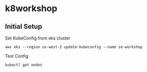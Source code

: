 # k8workshop

## Initial Setup

Set KubeConfig from eks cluster

`aws eks --region us-west-2 update-kubeconfig --name se-workshop`

Test Config

`kubectl get nodes`


